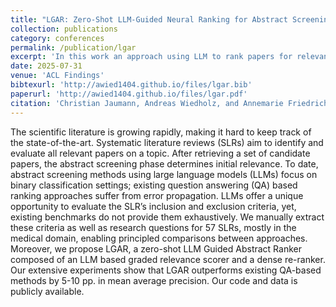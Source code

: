 ```yaml
---
title: "LGAR: Zero-Shot LLM-Guided Neural Ranking for Abstract Screening in Systematic Literature Reviews"
collection: publications
category: conferences
permalink: /publication/lgar
excerpt: 'In this work an approach using LLM to rank papers for relevance to a research question for Systematic Literature Reviews is presented.'
date: 2025-07-31
venue: 'ACL Findings'
bibtexurl: 'http://awied1404.github.io/files/lgar.bib'
paperurl: 'http://awied1404.github.io/files/lgar.pdf'
citation: 'Christian Jaumann, Andreas Wiedholz, and Annemarie Friedrich. 2025. LGAR: Zero-Shot LLM-Guided Neural Ranking for Abstract Screening in Systematic Literature Reviews. In Findings of the Association for Computational Linguistics: ACL 2025, pages 7910–7927, Vienna, Austria. Association for Computational Linguistics.'
---
```

The scientific literature is growing rapidly, making it hard to keep track of the state-of-the-art. Systematic literature reviews (SLRs) aim to identify and evaluate all relevant papers on a topic. After retrieving a set of candidate papers, the abstract screening phase determines initial relevance. To date, abstract screening methods using large language models (LLMs) focus on binary classification settings; existing question answering (QA) based ranking approaches suffer from error propagation. LLMs offer a unique opportunity to evaluate the SLR’s inclusion and exclusion criteria, yet, existing benchmarks do not provide them exhaustively. We manually extract these criteria as well as research questions for 57 SLRs, mostly in the medical domain, enabling principled comparisons between approaches. Moreover, we propose LGAR, a zero-shot LLM Guided Abstract Ranker composed of an LLM based graded relevance scorer and a dense re-ranker. Our extensive experiments show that LGAR outperforms existing QA-based methods by 5-10 pp. in mean average precision. Our code and data is publicly available.
